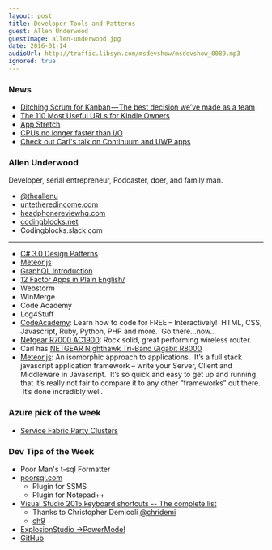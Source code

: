 ```yaml
---
layout: post
title: Developer Tools and Patterns
guest: Allen Underwood
guestImage: allen-underwood.jpg
date: 2016-01-14
audioUrl: http://traffic.libsyn.com/msdevshow/msdevshow_0089.mp3
ignored: true
---
```


### News

 - [Ditching Scrum for Kanban — The best decision we’ve made as a team](https://medium.com/cto-school/ditching-scrum-for-kanban-the-best-decision-we-ve-made-as-a-team-cd1167014a6f#.4fpw2kgpa)
 - [The 110 Most Useful URLs for Kindle Owners](http://www.beyond-black-friday.com/2016/01/01/the-110-most-useful-urls-for-kindle-owners/)
 - [App Stretch](http://appstretch.com/)
 - [CPUs no longer faster than I/O](https://queue.acm.org/detail.cfm?id=2874238)
 - [Check out Carl's talk on Continuum and UWP apps](https://www.youtube.com/watch?v=5jE8gx9a7gE)

### Allen Underwood 

Developer, serial entrepreneur, Podcaster, doer, and family man.

-   [@theallenu](https://twitter.com/theallenu)
-   [untetheredincome.com](http://www.untetheredincome.com/)
-   [headphonereviewhq.com](http://www.headphonereviewhq.com/)
-   [codingblocks.net](http://www.codingblocks.net/)
-   Codingblocks.slack.com

------------------------------------

 - [C\# 3.0 Design Patterns](http://www.amazon.com/3-0-Design-Patterns-Judith-Bishop/dp/059652773X)
 - [Meteor.js](https://www.meteor.com/)
 - [GraphQL Introduction](https://facebook.github.io/react/blog/2015/05/01/graphql-introduction.html)
 - [12 Factor Apps in Plain English/](http://www.clearlytech.com/2014/01/04/12-factor-apps-plain-english/)
 - Webstorm
 - WinMerge
 - Code Academy
 - Log4Stuff
 - [CodeAcademy](https://www.codecademy.com/): Learn how to code for FREE – Interactively!  HTML, CSS, Javascript, Ruby, Python, PHP and more.  Go there…now…
 - [Netgear R7000 AC1900](http://www.amazon.com/gp/product/B00F0DD0I6/?tag=ytechie-20): Rock solid, great performing wireless router.
  -   Carl has [NETGEAR Nighthawk Tri-Band Gigabit R8000](http://www.amazon.com/NETGEAR-Nighthawk-Tri-Band-Gigabit-R8000/dp/B00KWHMR6G/)
 - [Meteor.js](https://www.meteor.com/): An isomorphic approach to applications.  It’s a full stack javascript application framework – write your Server, Client and Middleware in Javascript.  It’s so quick and easy to get up and running that it’s really not fair to compare it to any other “frameworks” out there.  It’s done incredibly well.

### Azure pick of the week

-   [Service Fabric Party Clusters](http://tryazureservicefabric.eastus.cloudapp.azure.com/)

### Dev Tips of the Week

 - Poor Man's t-sql Formatter
  - [poorsql.com](http://poorsql.com/)
    - Plugin for SSMS 
    - Plugin for Notepad++
  - [Visual Studio 2015 keyboard shortcuts -- The complete list](http://visualstudioshortcuts.com/2015) 
    - Thanks to Christopher Demicoli [‏@chridemi](http://twitter.com/chridemi)
    - [ch9](https://channel9.msdn.com/coding4fun/blog/Cheating-your-way-to-VS-2015-Shortcuts)
 - [ExplosionStudio ->PowerMode!](https://channel9.msdn.com/coding4fun/blog/explosionstudio--powermode?cr_cc=200746832&wt.mc_id=usdx_evan_social_twitter_dev_owned)
  - [GitHub](https://github.com/codeinthedark/awesome-power-mode)